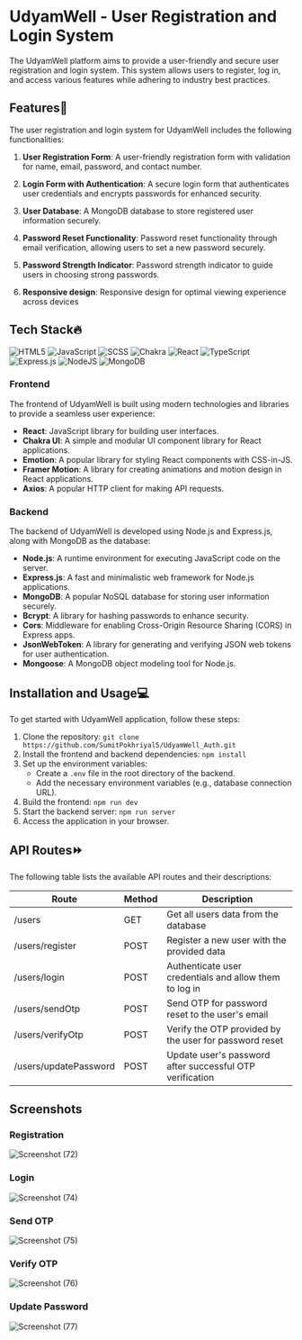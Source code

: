 # UdyamWell - User Registration and Login System

The UdyamWell platform aims to provide a user-friendly and secure user registration and login system. This system allows users to register, log in, and access various features while adhering to industry best practices.

## Features🚀

The user registration and login system for UdyamWell includes the following functionalities:

1. **User Registration Form**: A user-friendly registration form with validation for name, email, password, and contact number.

2. **Login Form with Authentication**: A secure login form that authenticates user credentials and encrypts passwords for enhanced security.

3. **User Database**: A MongoDB database to store registered user information securely.

4. **Password Reset Functionality**: Password reset functionality through email verification, allowing users to set a new password securely.

5. **Password Strength Indicator**: Password strength indicator to guide users in choosing strong passwords.
   
6. **Responsive design**: Responsive design for optimal viewing experience across devices

## Tech Stack🔥<br/>
![HTML5](https://img.shields.io/badge/html5-%23E34F26.svg?style=for-the-badge&logo=html5&logoColor=white)
![JavaScript](https://img.shields.io/badge/javascript-%23323330.svg?style=for-the-badge&logo=javascript&logoColor=%23F7DF1E)
![SCSS](https://img.shields.io/badge/scss-%231572B6.svg?style=for-the-badge&logo=scss&logoColor=white)
![Chakra](https://img.shields.io/badge/chakra-%234ED1C5.svg?style=for-the-badge&logo=chakraui&logoColor=white)
![React](https://img.shields.io/badge/react-%2320232a.svg?style=for-the-badge&logo=react&logoColor=%2361DAFB)
![TypeScript](https://img.shields.io/badge/typescript-%23007ACC.svg?style=for-the-badge&logo=typescript&logoColor=white)
![Express.js](https://img.shields.io/badge/express.js-%23404d59.svg?style=for-the-badge&logo=express&logoColor=%2361DAFB)
![NodeJS](https://img.shields.io/badge/node.js-6DA55F?style=for-the-badge&logo=node.js&logoColor=white)
![MongoDB](https://img.shields.io/badge/MongoDB-%234ea94b.svg?style=for-the-badge&logo=mongodb&logoColor=white)

### Frontend

The frontend of UdyamWell is built using modern technologies and libraries to provide a seamless user experience:

- **React**: JavaScript library for building user interfaces.
- **Chakra UI**: A simple and modular UI component library for React applications.
- **Emotion**: A popular library for styling React components with CSS-in-JS.
- **Framer Motion**: A library for creating animations and motion design in React applications.
- **Axios**: A popular HTTP client for making API requests.

### Backend

The backend of UdyamWell is developed using Node.js and Express.js, along with MongoDB as the database:

- **Node.js**: A runtime environment for executing JavaScript code on the server.
- **Express.js**: A fast and minimalistic web framework for Node.js applications.
- **MongoDB**: A popular NoSQL database for storing user information securely.
- **Bcrypt**: A library for hashing passwords to enhance security.
- **Cors**: Middleware for enabling Cross-Origin Resource Sharing (CORS) in Express apps.
- **JsonWebToken**: A library for generating and verifying JSON web tokens for user authentication.
- **Mongoose**: A MongoDB object modeling tool for Node.js.

## Installation and Usage💻

To get started with UdyamWell application, follow these steps:
1. Clone the repository: `git clone https://github.com/SumitPokhriyal5/UdyamWell_Auth.git`
2. Install the frontend and backend dependencies: `npm install`
3. Set up the environment variables:
   - Create a `.env` file in the root directory of the backend.
   - Add the necessary environment variables (e.g., database connection URL).
4. Build the frontend: `npm run dev`
5. Start the backend server: `npm run server`
6. Access the application in your browser.

## API Routes⏩

The following table lists the available API routes and their descriptions:

| Route                 | Method | Description                                                    |
|-----------------------|--------|----------------------------------------------------------------|
| /users                | GET    | Get all users data from the database                           |
| /users/register       | POST   | Register a new user with the provided data                     |
| /users/login          | POST   | Authenticate user credentials and allow them to log in         |
| /users/sendOtp        | POST   | Send OTP for password reset to the user's email                |
| /users/verifyOtp      | POST   | Verify the OTP provided by the user for password reset         |
| /users/updatePassword | POST   | Update user's password after successful OTP verification       |

## Screenshots
### Registration
![Screenshot (72)](https://github.com/Durgesh9871/Fashion-Gallery/assets/112632728/ebb0f118-4723-4f81-9f4b-57e8369a08e6)
### Login
![Screenshot (74)](https://github.com/Durgesh9871/Fashion-Gallery/assets/112632728/762ab4c9-4da3-492a-b7c5-55f15239a328)
### Send OTP
![Screenshot (75)](https://github.com/Durgesh9871/Fashion-Gallery/assets/112632728/915878bb-4b86-4d61-abda-47f2773b6242)
### Verify OTP
![Screenshot (76)](https://github.com/Durgesh9871/Fashion-Gallery/assets/112632728/5d38fc80-3153-451a-b90b-468e2cb2ace6)
### Update Password
![Screenshot (77)](https://github.com/Durgesh9871/Fashion-Gallery/assets/112632728/f07e1913-36c0-4a1f-973c-d6ac78a8dd53)
